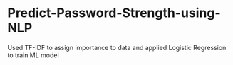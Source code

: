 # Predict-Password-Strength-using-NLP
Used TF-IDF to assign importance to data and applied Logistic Regression to train ML model
